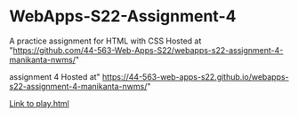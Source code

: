 
# WebApps-S22-Assignment-4
A practice assignment for HTML with CSS
Hosted at "https://github.com/44-563-Web-Apps-S22/webapps-s22-assignment-4-manikanta-nwms/"

assignment 4 Hosted at" https://44-563-web-apps-s22.github.io/webapps-s22-assignment-4-manikanta-nwms/"

<a href="play.html">Link to play.html</a><br>


